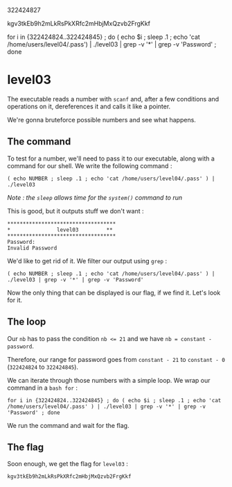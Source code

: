 322424827

kgv3tkEb9h2mLkRsPkXRfc2mHbjMxQzvb2FrgKkf

for i in {322424824..322424845} ; do ( echo $i ; sleep .1 ; echo 'cat /home/users/level04/.pass') | ./level03 | grep -v '*' | grep -v 'Password' ; done


# level03

The executable reads a number with `scanf` and, after a few conditions and operations on it, dereferences it and calls it like a pointer.

We're gonna bruteforce possible numbers and see what happens.

## **The command**

To test for a number, we'll need to pass it to our executable, along with a command for our shell. We write the following command :

```
( echo NUMBER ; sleep .1 ; echo 'cat /home/users/level04/.pass' ) | ./level03
```

*Note : the `sleep` allows time for the `system()` command to run*

This is good, but it outputs stuff we don't want :

```
***********************************
*               level03         **
***********************************
Password:
Invalid Password
```

We'd like to get rid of it. We filter our output using `grep` :

```
( echo NUMBER ; sleep .1 ; echo 'cat /home/users/level04/.pass' ) | ./level03 | grep -v '*' | grep -v 'Password'
```

Now the only thing that can be displayed is our flag, if we find it. Let's look for it.

## **The loop**

Our `nb` has to pass the condition `nb <= 21` and we have `nb = constant - password`.

Therefore, our range for password goes from `constant - 21` to `constant - 0` (`322424824` to `322424845`).

We can iterate through those numbers with a simple loop. We wrap our command in a `bash for` :

```
for i in {322424824..322424845} ; do ( echo $i ; sleep .1 ; echo 'cat /home/users/level04/.pass' ) | ./level03 | grep -v '*' | grep -v 'Password' ; done
```

We run the command and wait for the flag.

## **The flag**

Soon enough, we get the flag for `level03` :

```
kgv3tkEb9h2mLkRsPkXRfc2mHbjMxQzvb2FrgKkf
```